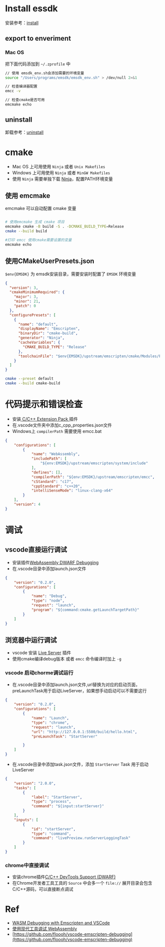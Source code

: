 # Install essdk

安装参考：[install](https://emscripten.org/docs/getting_started/downloads.html)

## export to enveriment

### Mac OS 
把下面代码添加到 `~/.zprofile` 中
``` bash
// 使用 emsdk_env.sh会添加需要的环境变量
source "/Users/programs/emsdk/emsdk_env.sh" > /dev/null 2>&1

// 检查编译器配置
emcc -v

// 检查cmake是否可用
emcmake echo
```
## uninstall
卸载参考：[uninstall](https://emscripten.org/docs/tools_reference/emsdk.html#emsdk-remove-tool-sdk)


# cmake
* Mac OS 上可用使用 `Ninja` 或者  `Unix Makefiles`
* Windows 上可用使用 `Ninja`  或者 `MinGW Makefiles`
* 使用 `Ninja` 需要单独下载 [Ninja](https://github.com/ninja-build/ninja/releases)，配置PATH环境变量

## 使用 emcmake
emcmake 可以自动配置 cmake 变量
```bash

# 使用emcmake 生成 cmake 项目
emcmake cmake -B build -S . -DCMAKE_BUILD_TYPE=Release
cmake --build build

#打印 emcc 使用cmake需要设置的变量 
emcmake echo 

```

## 使用CMakeUserPresets.json
`$env{EMSDK}` 为 emsdk安装目录，需要安装时配置了 `EMSDK` 环境变量
```json
{
  "version": 3,
  "cmakeMinimumRequired": {
    "major": 3,
    "minor": 21,
    "patch": 0
  },
  "configurePresets": [
    {
      "name": "default",
      "displayName": "Emscripten",
      "binaryDir": "cmake-build",
      "generator": "Ninja",
      "cacheVariables": {
        "CMAKE_BUILD_TYPE": "Release"
      },
      "toolchainFile": "$env{EMSDK}/upstream/emscripten/cmake/Modules/Platform/Emscripten.cmake"
    }
  ]
}
```

```bash
cmake --preset default
cmake --build cmake-build
```

# 代码提示和错误检查
* 安装[ C/C++ Extension Pack ](https://marketplace.visualstudio.com/items?itemName=ms-vscode.cpptools-extension-pack)插件
* 在.vscode文件夹中添加c_cpp_properties.json文件
* Windows上 `compilerPath` 需要使用 emcc.bat
```json
{
    "configurations": [
        {
            "name": "WebAssembly",
            "includePath": [
                "${env:EMSDK}/upstream/emscripten/system/include"
            ],
            "defines": [],
            "compilerPath": "${env:EMSDK}/upstream/emscripten/emcc", 
            "cStandard": "c17",
            "cppStandard": "c++20",
            "intelliSenseMode": "linux-clang-x64"
        }
    ],
    "version": 4
}
```

# 调试
## vscode直接运行调试
* 安装插件[WebAssembly DWARF Debugging](https://marketplace.visualstudio.com/items?itemName=ms-vscode.wasm-dwarf-debugging)
* 在.vscode目录中添加launch.json文件
```json
{
    "version": "0.2.0",
    "configurations": [
        {
            "name": "Debug",
            "type": "node",
            "request": "launch",
            "program": "${command:cmake.getLaunchTargetPath}"
        }
    ]
}
```

##  浏览器中运行调试
* vscode 安装 [Live Server](https://marketplace.visualstudio.com/items?itemName=ritwickdey.LiveServer) 插件
* 使用cmake编译debug版本 或者 `emcc` 命令编译时加上 `-g`

### vscode 启动chorme调试运行


* 在.vscode目录中添加launch.json文件,url替换为对应的启动页面，preLaunchTask用于启动LiveServer，如果想手动启动可以不需要这行
```json
{
    "version": "0.2.0",
    "configurations": [
        {
            "name": "Launch",
            "type": "chrome",
            "request": "launch",
            "url": "http://127.0.0.1:5500/build/hello.html",
            "preLaunchTask": "StartServer"

        }
    ]
}
```
* 在.vscode目录中添加task.json文件，添加 `StartServer` Task 用于启动LiveServer
```json
{
    "version": "2.0.0",
    "tasks": [
        {
            "label": "StartServer",
            "type": "process",
            "command": "${input:startServer}"
        }
    ],
    "inputs": [
        {
            "id": "startServer",
            "type": "command",
            "command": "livePreview.runServerLoggingTask"
        }
    ]
}
```

### chrome中直接调试
* 安装chrome插件[C/C++ DevTools Support (DWARF)](https://chromewebstore.google.com/detail/cc++-devtools-support-dwa/pdcpmagijalfljmkmjngeonclgbbannb)
* 在Chrome开发者工具工具的 `Source` 中会多一个 `file://` 展开目录会包含C/C++源码，可以直接断点调试 


# Ref
* [WASM Debugging with Emscripten and VSCode](https://floooh.github.io/2023/11/11/emscripten-ide.html)
* [使用现代工具调试 WebAssembly](https://developer.chrome.com/blog/wasm-debugging-2020?hl=zh-cn)
* [https://github.com/floooh/vscode-emscripten-debugging](https://github.com/floooh/vscode-emscripten-debugging)